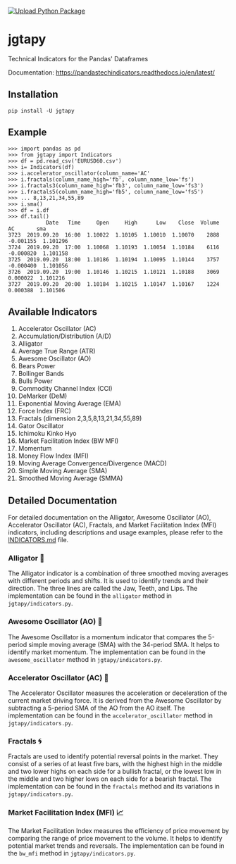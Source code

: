 [![Upload Python Package](https://github.com/jgwill/jgtapy/actions/workflows/python-publish.yml/badge.svg)](https://github.com/jgwill/jgtapy/actions/workflows/python-publish.yml)

# jgtapy
Technical Indicators for the Pandas' Dataframes


Documentation: https://pandastechindicators.readthedocs.io/en/latest/


## Installation
```
pip install -U jgtapy
```

## Example
```
>>> import pandas as pd
>>> from jgtapy import Indicators
>>> df = pd.read_csv('EURUSD60.csv')
>>> i= Indicators(df)
>>> i.accelerator_oscillator(column_name='AC'
>>> i.fractals(column_name_high='fb', column_name_low='fs')
>>> i.fractals3(column_name_high='fb3', column_name_low='fs3')
>>> i.fractals5(column_name_high='fb5', column_name_low='fs5')
>>> ... 8,13,21,34,55,89
>>> i.sma()
>>> df = i.df
>>> df.tail()
            Date   Time     Open     High      Low    Close  Volume        AC       sma
3723  2019.09.20  16:00  1.10022  1.10105  1.10010  1.10070    2888 -0.001155  1.101296
3724  2019.09.20  17:00  1.10068  1.10193  1.10054  1.10184    6116 -0.000820  1.101158
3725  2019.09.20  18:00  1.10186  1.10194  1.10095  1.10144    3757 -0.000400  1.101056
3726  2019.09.20  19:00  1.10146  1.10215  1.10121  1.10188    3069  0.000022  1.101216
3727  2019.09.20  20:00  1.10184  1.10215  1.10147  1.10167    1224  0.000388  1.101506
```

## Available Indicators

1. Accelerator Oscillator (AC)
2. Accumulation/Distribution (A/D)
3. Alligator
4. Average True Range (ATR)
5. Awesome Oscillator (AO)
6. Bears Power
7. Bollinger Bands
8. Bulls Power
9. Commodity Channel Index (CCI)
10. DeMarker (DeM)
11. Exponential Moving Average (EMA)
12. Force Index (FRC)
13. Fractals (dimension 2,3,5,8,13,21,34,55,89)
14. Gator Oscillator
15. Ichimoku Kinko Hyo
16. Market Facilitation Index (BW MFI)
17. Momentum
18. Money Flow Index (MFI)
19. Moving Average Convergence/Divergence (MACD)
20. Simple Moving Average (SMA)
21. Smoothed Moving Average (SMMA)

## Detailed Documentation

For detailed documentation on the Alligator, Awesome Oscillator (AO), Accelerator Oscillator (AC), Fractals, and Market Facilitation Index (MFI) indicators, including descriptions and usage examples, please refer to the [INDICATORS.md](INDICATORS.md) file.

### Alligator 🐊

The Alligator indicator is a combination of three smoothed moving averages with different periods and shifts. It is used to identify trends and their direction. The three lines are called the Jaw, Teeth, and Lips. The implementation can be found in the `alligator` method in `jgtapy/indicators.py`.

### Awesome Oscillator (AO) 🌟

The Awesome Oscillator is a momentum indicator that compares the 5-period simple moving average (SMA) with the 34-period SMA. It helps to identify market momentum. The implementation can be found in the `awesome_oscillator` method in `jgtapy/indicators.py`.

### Accelerator Oscillator (AC) 🚀

The Accelerator Oscillator measures the acceleration or deceleration of the current market driving force. It is derived from the Awesome Oscillator by subtracting a 5-period SMA of the AO from the AO itself. The implementation can be found in the `accelerator_oscillator` method in `jgtapy/indicators.py`.

### Fractals 🌀

Fractals are used to identify potential reversal points in the market. They consist of a series of at least five bars, with the highest high in the middle and two lower highs on each side for a bullish fractal, or the lowest low in the middle and two higher lows on each side for a bearish fractal. The implementation can be found in the `fractals` method and its variations in `jgtapy/indicators.py`.

### Market Facilitation Index (MFI) 📈

The Market Facilitation Index measures the efficiency of price movement by comparing the range of price movement to the volume. It helps to identify potential market trends and reversals. The implementation can be found in the `bw_mfi` method in `jgtapy/indicators.py`.
